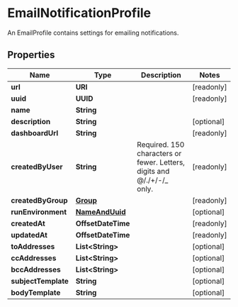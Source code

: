 

# EmailNotificationProfile

An EmailProfile contains settings for emailing notifications.

## Properties

Name | Type | Description | Notes
------------ | ------------- | ------------- | -------------
**url** | **URI** |  |  [readonly]
**uuid** | **UUID** |  |  [readonly]
**name** | **String** |  | 
**description** | **String** |  |  [optional]
**dashboardUrl** | **String** |  |  [readonly]
**createdByUser** | **String** | Required. 150 characters or fewer. Letters, digits and @/./+/-/_ only. |  [readonly]
**createdByGroup** | [**Group**](Group.md) |  |  [readonly]
**runEnvironment** | [**NameAndUuid**](NameAndUuid.md) |  |  [optional]
**createdAt** | **OffsetDateTime** |  |  [readonly]
**updatedAt** | **OffsetDateTime** |  |  [readonly]
**toAddresses** | **List&lt;String&gt;** |  |  [optional]
**ccAddresses** | **List&lt;String&gt;** |  |  [optional]
**bccAddresses** | **List&lt;String&gt;** |  |  [optional]
**subjectTemplate** | **String** |  |  [optional]
**bodyTemplate** | **String** |  |  [optional]



